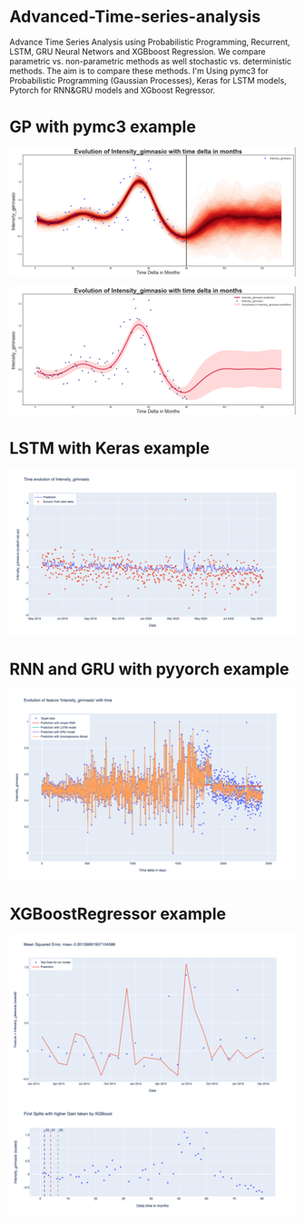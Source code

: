 # Advanced-Time-series-analysis
Advance Time Series Analysis using Probabilistic Programming, Recurrent, LSTM, GRU Neural Networs and XGBboost Regression. We compare parametric vs. non-parametric methods as well stochastic vs. deterministic methods. The aim is to compare these methods.
I'm Using pymc3 for Probabilistic Programming (Gaussian Processes), Keras for LSTM models, Pytorch for RNN&GRU models and XGboost Regressor.

# GP with pymc3 example
![main](/Screenshots/Pymc3_1.png)

![main](/Screenshots/Pymc3_2.png)

# LSTM with Keras example
![main](/Screenshots/Keras.png)

# RNN and GRU with pyyorch example
![main](/Screenshots/PyTorch.png)

# XGBoostRegressor example
![main](/Screenshots/XGBoost.png)
![main](/Screenshots/Splits.png)
